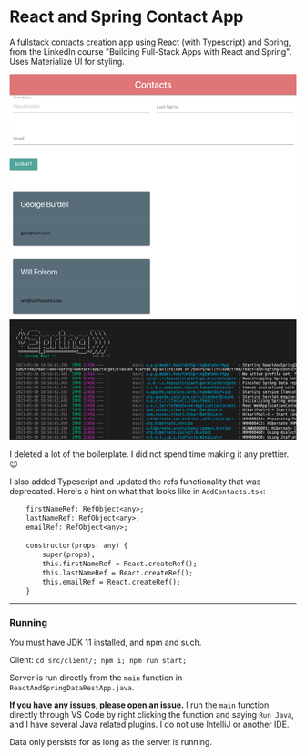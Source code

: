 # React and Spring Contact App
A fullstack contacts creation app using React (with Typescript) and Spring, from the LinkedIn course "Building Full-Stack Apps with React and Spring". Uses Materialize UI for styling.

![](client_screen.png)
![](spring.png)

I deleted a lot of the boilerplate. I did not spend time making it any prettier. 😉

I also added Typescript and updated the refs functionality that was deprecated. Here's a hint on what that looks like in `AddContacts.tsx`:

```
    firstNameRef: RefObject<any>;
    lastNameRef: RefObject<any>;
    emailRef: RefObject<any>;

    constructor(props: any) {
        super(props);
        this.firstNameRef = React.createRef();
        this.lastNameRef = React.createRef();
        this.emailRef = React.createRef();
    }
```

-----

### Running
You must have JDK 11 installed, and npm and such.

Client: ```cd src/client/; npm i; npm run start;```

Server is run directly from the `main` function in `ReactAndSpringDataRestApp.java`.

**If you have any issues, please open an issue.** I run the `main` function directly through VS Code by right clicking the function and saying `Run Java`, and I have several Java related plugins. I do not use IntelliJ or another IDE.

Data only persists for as long as the server is running.
